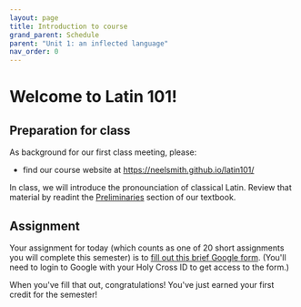 ```yaml
---
layout: page
title: Introduction to course
grand_parent: Schedule
parent: "Unit 1: an inflected language"
nav_order: 0
---
```



# Welcome to Latin 101!


## Preparation for class

As background for our first class meeting, please:

- find our course website at <https://neelsmith.github.io/latin101/>


In class, we will introduce the pronounciation of classical Latin.  Review that material by readint the [Preliminaries](https://lingualatina.github.io/textbook/preliminaries/) section of our textbook.


## Assignment

Your assignment for today (which counts as one of 20 short assignments you will complete this semester) is to [fill out this brief Google form](https://forms.gle/EbBtosoLM6oc4phDA).  (You'll need to login to Google with your Holy Cross ID to get access to the form.)

When you've fill that out, congratulations!  You've just earned your first credit for the semester!

